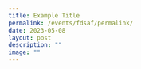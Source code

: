 ```yaml
---
title: Example Title
permalink: /events/fdsaf/permalink/
date: 2023-05-08
layout: post
description: ""
image: ""
---
```


